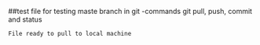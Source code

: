 ##test file for testing maste branch in git -commands git pull, push, commit and status
```
File ready to pull to local machine
````

